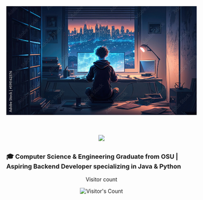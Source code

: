 <img src="https://github.com/PranavKheny/PranavKheny/blob/main/BannerPic.jpg" alt="Banner" />

<h1 align="center">
  <img src="https://readme-typing-svg.herokuapp.com/?font=Inter&size=48&center=true&vCenter=true&width=500&height=70&color=4493F8&duration=4000&lines=Hi+There!+👋;+I'm+Pranav+Kheny!;" />
</h1>

### 🎓 Computer Science & Engineering Graduate from OSU | Aspiring Backend Developer specializing in Java & Python

<div align="center">
  <p>Visitor count</p>
  <img src="https://profile-counter.glitch.me/PranavKheny/count.svg" alt="Visitor's Count" />
</div>
